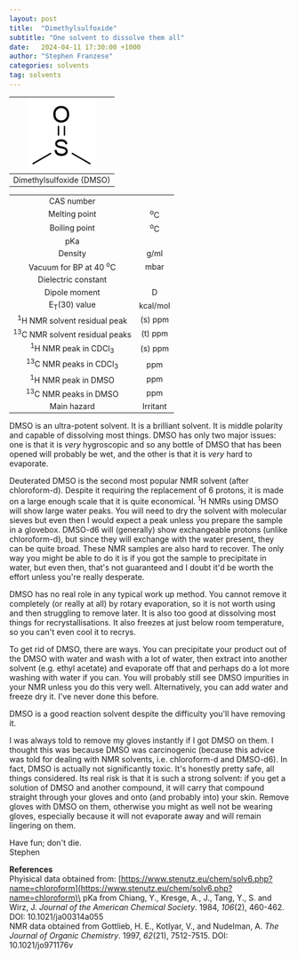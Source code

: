 ```yaml
---
layout: post
title:  "Dimethylsulfoxide"
subtitle: "One solvent to dissolve them all"
date:   2024-04-11 17:30:00 +1000
author: "Stephen Franzese"
categories: solvents
tag: solvents
---
```



|![DMSO](/assets/dmso.png)|
|:---:|
|Dimethylsulfoxide (DMSO)|

|  |  |
| :----------------: | :-----------------: |
| CAS number       | 	      |
| Melting point |    <sup>o</sup>C  |
| Boiling point |  <sup>o</sup>C |
|      pKa      |                 |
|    Density    |        g/ml      |
| Vacuum for BP at 40 <sup>o</sup>C |      mbar     |
| Dielectric constant |  |
| Dipole moment|  D |
| E<sub>T</sub>(30) value | kcal/mol |
| <sup>1</sup>H NMR solvent residual peak | (s) ppm |
| <sup>13</sup>C NMR solvent residual peaks | (t)  ppm |
| <sup>1</sup>H NMR peak in CDCl<sub>3</sub>| (s)  ppm |
| <sup>13</sup>C NMR peaks in CDCl<sub>3</sub>|  ppm |
| <sup>1</sup>H NMR peak in DMSO |  ppm |
| <sup>13</sup>C NMR peaks in DMSO |  ppm |
| Main hazard  | Irritant |

DMSO is an ultra-potent solvent. It is a brilliant solvent. It is middle polarity and capable of dissolving most things. DMSO has only two major issues: one is that it is *very* hygroscopic and so any bottle of DMSO that has been opened will probably be wet, and the other is that it is *very* hard to evaporate.

Deuterated DMSO is the second most popular NMR solvent (after chloroform-d). Despite it requiring the replacement of 6 protons, it is made on a large enough scale that it is quite economical. <sup>1</sup>H NMRs using DMSO will show large water peaks. You will need to dry the solvent with molecular sieves but even then I would expect a peak unless you prepare the sample in a glovebox. DMSO-d6 will (generally) show exchangeable protons (unlike chloroform-d), but since they will exchange with the water present, they can be quite broad. These NMR samples are also hard to recover. The only way you might be able to do it is if you got the sample to precipitate in water, but even then, that's not guaranteed and I doubt it'd be worth the effort unless you're really desperate.

DMSO has no real role in any typical work up method. You cannot remove it completely (or really at all) by rotary evaporation, so it is not worth using and then struggling to remove later. It is also too good at dissolving most things for recrystallisations. It also freezes at just below room temperature, so you can't even cool it to recrys.

To get rid of DMSO, there are ways. You can precipitate your product out of the DMSO with water and wash with a lot of water, then extract into another solvent (e.g. ethyl acetate) and evaporate off that and perhaps do a lot more washing with water if you can. You will probably still see DMSO impurities in your NMR unless you do this very well. Alternatively, you can add water and freeze dry it. I've never done this before.

DMSO is a good reaction solvent despite the difficulty you'll have removing it.

I was always told to remove my gloves instantly if I got DMSO on them. I thought this was because DMSO was carcinogenic (because this advice was told for dealing with NMR solvents, i.e. chloroform-d and DMSO-d6). In fact, DMSO is actually not significantly toxic. It's honestly pretty safe, all things considered. Its real risk is that it is such a strong solvent: if you get a solution of DMSO and another compound, it will carry that compound straight through your gloves and onto (and probably into) your skin. Remove gloves with DMSO on them, otherwise you might as well not be wearing gloves, especially because it will not evaporate away and will remain lingering on them.

Have fun; don't die.\
Stephen

**References**\
Phyisical data obtained from: [https://www.stenutz.eu/chem/solv6.php?name=chloroform](https://www.stenutz.eu/chem/solv6.php?name=chloroform)\
pKa from Chiang, Y., Kresge, A., J., Tang, Y., S. and Wirz, J. *Journal of the American Chemical Society*. 1984, *106*(2), 460-462. DOI: 10.1021/ja00314a055\
NMR data obtained from Gottlieb, H. E., Kotlyar, V., and Nudelman, A. *The Journal of Organic Chemistry*. 1997, *62*(21), 7512-7515. DOI: 10.1021/jo971176v
